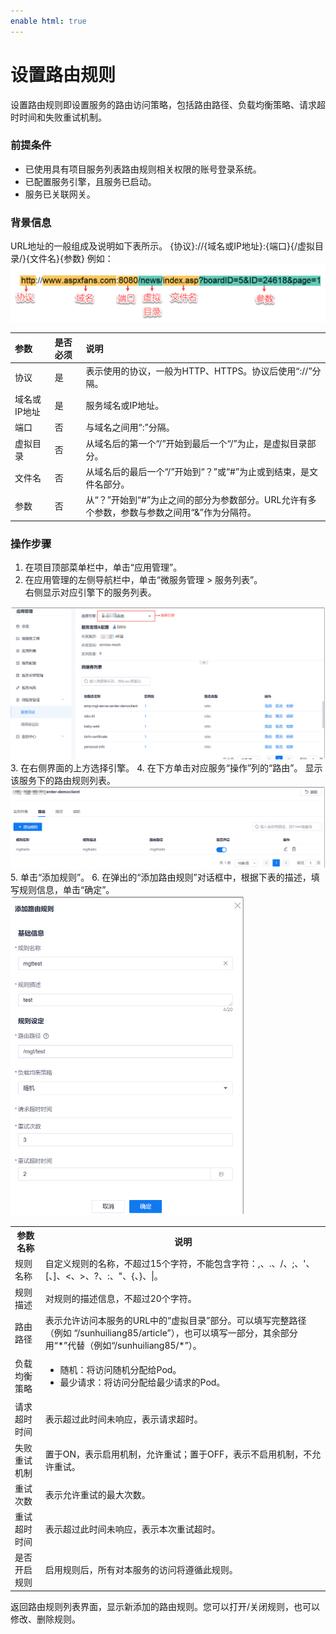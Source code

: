 ```yaml
---
enable html: true
---
```

# 设置路由规则
设置路由规则即设置服务的路由访问策略，包括路由路径、负载均衡策略、请求超时时间和失败重试机制。

### 前提条件     
* 已使用具有项目服务列表路由规则相关权限的账号登录系统。
* 已配置服务引擎，且服务已启动。
* 服务已关联网关。

### 背景信息
URL地址的一般组成及说明如下表所示。
{协议}://{域名或IP地址}:{端口}{/虚拟目录/}{文件名}{参数}
例如：       
<img src="fig/URL解析.png" style="zoom:50%">     

|参数|是否必须|说明|
|:--------- |:----------|:-------- |
|协议|是|表示使用的协议，一般为HTTP、HTTPS。协议后使用“://”分隔。|
|域名或IP地址 |是|服务域名或IP地址。|
|端口|否|与域名之间用“:”分隔。|
|虚拟目录|否|从域名后的第一个“/”开始到最后一个“/”为止，是虚拟目录部分。|
|文件名|否|从域名后的最后一个“/”开始到“？”或“#”为止或到结束，是文件名部分。|
|参数|否|从“？”开始到“#”为止之间的部分为参数部分。URL允许有多个参数，参数与参数之间用“&”作为分隔符。|

### 操作步骤    

1. 在项目顶部菜单栏中，单击“应用管理”。
2. 在应用管理的左侧导航栏中，单击“微服务管理 > 服务列表”。      
  右侧显示对应引擎下的服务列表。      
  <img src="fig/应用管理-服务治理01.png" style="zoom:50%">             
3. 在右侧界面的上方选择引擎。
4. 在下方单击对应服务“操作”列的“路由”。      
  显示该服务下的路由规则列表。       
  <img src="fig/应用管理-服务治理02.png" style="zoom:50%">            
5. 单击“添加规则”。
6. 在弹出的“添加路由规则”对话框中，根据下表的描述，填写规则信息，单击“确定”。   
  <img src="fig/应用管理-路由02.png" style="zoom:50%">
  
  <table>
<tr>
    <th>参数名称</th>
    <th>说明</th>
</tr>
<tr>
    <td>规则名称</td>
    <td>自定义规则的名称，不超过15个字符，不能包含字符：,、.、/、;、'、[、]、<、>、?、:、"、{、}、|。</td>
</tr>
<tr>
    <td>规则描述</td>
    <td>对规则的描述信息，不超过20个字符。</td>
</tr>
<tr>
    <td>路由路径</td>
    <td>表示允许访问本服务的URL中的“虚拟目录”部分。可以填写完整路径（例如
“/sunhuiliang85/article”），也可以填写一部分，其余部分用“*”代替（例如“/sunhuiliang85/*”）。</td>
</tr><tr>
    <td>负载均衡策略</td>
    <td><ul><li>随机：将访问随机分配给Pod。</li><li>最少请求：将访问分配给最少请求的Pod。</li></ul></td>
</tr>
<tr>
    <td>请求超时时间</td>
    <td>表示超过此时间未响应，表示请求超时。</td>
</tr>
<tr>
    <td>失败重试机制</td>
    <td>置于ON，表示启用机制，允许重试；置于OFF，表示不启用机制，不允许重试。</td>
</tr>
<tr>
    <td>重试次数</td>
    <td>表示允许重试的最大次数。</td>
</tr>
<tr>
    <td>重试超时时间</td>
    <td>表示超过此时间未响应，表示本次重试超时。</td>
</tr>
<tr>
    <td>是否开启规则</td>
    <td>启用规则后，所有对本服务的访问将遵循此规则。</td>
</tr>
</table>

返回路由规则列表界面，显示新添加的路由规则。您可以打开/关闭规则，也可以修改、删除规则。


